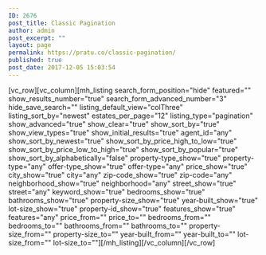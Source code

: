 ```yaml
---
ID: 2676
post_title: Classic Pagination
author: admin
post_excerpt: ""
layout: page
permalink: https://pratu.co/classic-pagination/
published: true
post_date: 2017-12-05 15:03:54
---
```

<p>[vc_row][vc_column][mh_listing search_form_position="hide" featured="" show_results_number="true" search_form_advanced_number="3" hide_save_search="" listing_default_view="colThree" listing_sort_by="newest" estates_per_page="12" listing_type="pagination" show_advanced="true" show_clear="true" show_sort_by="true" show_view_types="true" show_initial_results="true" agent_id="any" show_sort_by_newest="true" show_sort_by_price_high_to_low="true" show_sort_by_price_low_to_high="true" show_sort_by_popular="true" show_sort_by_alphabetically="false" property-type_show="true" property-type="any" offer-type_show="true" offer-type="any" price_show="true" city_show="true" city="any" zip-code_show="true" zip-code="any" neighborhood_show="true" neighborhood="any" street_show="true" street="any" keyword_show="true" bedrooms_show="true" bathrooms_show="true" property-size_show="true" year-built_show="true" lot-size_show="true" property-id_show="true" features_show="true" features="any" price_from="" price_to="" bedrooms_from="" bedrooms_to="" bathrooms_from="" bathrooms_to="" property-size_from="" property-size_to="" year-built_from="" year-built_to="" lot-size_from="" lot-size_to=""][/mh_listing][/vc_column][/vc_row]</p>